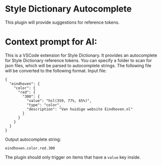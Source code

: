 # Style Dictionary Autocomplete

This plugin will provide suggestions for reference tokens.

# Context prompt for AI:

This is a VSCode extension for Style Dictionary. It provides an autocomplete for Style Dictionary reference tokens. You can specify a folder to scan for json files, which will be parsed to autocomplete strings. The following file will be converted to the following format.
Input file:

```
{
  "eindhoven": {
    "color": {
      "red": {
        "300": {
          "value": "hsl(359, 77%, 65%)",
          "type": "color",
          "description": "Van huidige website Eindhoven.nl"
        }
      }
    }
  }
}
```

Output autocomplete string:

```
eindhoven.color.red.300
```

The plugin should only trigger on items that have a `value` key inside.
